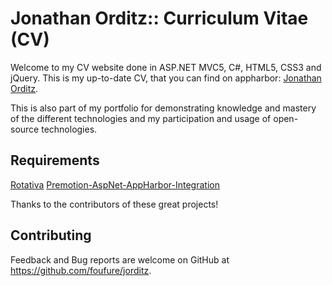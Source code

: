 # Jonathan Orditz:: Curriculum Vitae (CV)

Welcome to my CV website done in ASP.NET MVC5, C#, HTML5, CSS3 and jQuery.
This is my up-to-date CV, that you can find on appharbor: [Jonathan Orditz](http://jonathanorditz@apphb.com).

This is also part of my portfolio for demonstrating knowledge and mastery of the different technologies and my participation and usage of open-source technologies.

## Requirements

[Rotativa](https://github.com/webgio/Rotativa)
[Premotion-AspNet-AppHarbor-Integration](https://github.com/devatwork/Premotion-AspNet-AppHarbor-Integration) 

Thanks to the contributors of these great projects!

## Contributing

Feedback and Bug reports are welcome on GitHub at https://github.com/foufure/jorditz.